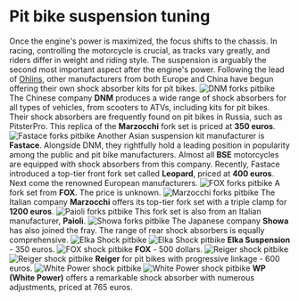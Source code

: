 # Pit bike suspension tuning

Once the engine's power is maximized, the focus shifts to the chassis. In racing, controlling the motorcycle is crucial, as tracks vary greatly, and riders differ in weight and riding style. The suspension is arguably the second most important aspect after the engine's power. Following the lead of [Ohlins](http://mypitbike.ru/blog/tuning/38.html), other manufacturers from both Europe and China have begun offering their own shock absorber kits for pit bikes. ![DNM forks pitbike](../../static/img/7a1a29.jpg "DNM forks pitbike") The Chinese company **DNM** produces a wide range of shock absorbers for all types of vehicles, from scooters to ATVs, including kits for pit bikes. Their shock absorbers are frequently found on pit bikes in Russia, such as PitsterPro. This replica of the **Marzocchi** fork set is priced at **350 euros**. ![Fastace forks pitbike](../../static/img/4c09bc.jpg "Fastace forks pitbike") Another Asian suspension kit manufacturer is **Fastace**. Alongside DNM, they rightfully hold a leading position in popularity among the public and pit bike manufacturers. Almost all **BSE** motorcycles are equipped with shock absorbers from this company. Recently, Fastace introduced a top-tier front fork set called **Leopard**, priced at **400 euros**. Next come the renowned European manufacturers. ![FOX forks pitbike](../../static/img/c4eedb.jpg "FOX forks pitbike") A fork set from **FOX**. The price is unknown. ![Marzocchi forks pitbike](../../static/img/169dfd.jpg "Marzocchi forks pitbike") The Italian company **Marzocchi** offers its top-tier fork set with a triple clamp for **1200 euros**. ![Paioli forks pitbike](../../static/img/a76203.jpg "Paioli forks pitbike") This fork set is also from an Italian manufacturer, **Paioli**. ![Showa forks pitbike](../../static/img/c4fc18.jpg "Showa forks pitbike") The Japanese company **Showa** has also joined the fray. The range of rear shock absorbers is equally comprehensive. ![Elka Shock pitbike](../../static/img/bb454f.jpg "Elka Shock pitbike") ![Elka Shock pitbike](../../static/img/0522bf.jpg "Elka Shock pitbike") **Elka Suspension** - 350 euros. ![FOX shock pitbike](../../static/img/d47149.jpg "FOX shock pitbike") **FOX** - 500 dollars. ![Reiger shock pitbike](../../static/img/02307d.jpg "Reiger shock pitbike") ![Reiger shock pitbike](../../static/img/f3b4ab.jpg "Reiger shock pitbike") **Reiger** for pit bikes with progressive linkage - 600 euros. ![White Power shock pitbike](../../static/img/960dcc.jpg "White Power shock pitbike") ![White Power shock pitbike](../../static/img/47b715.jpg "White Power shock pitbike") **WP (White Power)** offers a remarkable shock absorber with numerous adjustments, priced at 765 euros.